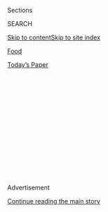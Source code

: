 <div id="app">

<div>

<div>

<div>

<div class="NYTAppHideMasthead css-1q2w90k e1suatyy0">

<div class="section css-ui9rw0 e1suatyy2">

<div class="css-eph4ug er09x8g0">

<div class="css-6n7j50">

</div>

<span class="css-1dv1kvn">Sections</span>

<div class="css-10488qs">

<span class="css-1dv1kvn">SEARCH</span>

</div>

[Skip to content](#site-content)[Skip to site
index](#site-index)

</div>

<div id="masthead-section-label" class="css-1wr3we4 eaxe0e00">

[Food](https://www.nytimes.com/section/food)

</div>

<div class="css-10698na e1huz5gh0">

</div>

</div>

<div id="masthead-bar-one" class="section hasLinks css-15hmgas e1csuq9d3">

<div class="css-uqyvli e1csuq9d0">

</div>

<div class="css-1uqjmks e1csuq9d1">

</div>

<div class="css-9e9ivx">

[](https://myaccount.nytimes.com/auth/login?response_type=cookie&client_id=vi)

</div>

<div class="css-1bvtpon e1csuq9d2">

[Today’s
Paper](https://www.nytimes.com/section/todayspaper)

</div>

</div>

</div>

</div>

<div data-aria-hidden="false">

<div id="site-content" data-role="main">

<div>

<div class="css-1aor85t" style="opacity:0.000000001;z-index:-1;visibility:hidden">

<div class="css-1hqnpie">

<div class="css-epjblv">

<span class="css-17xtcya">[Food](/section/food)</span><span class="css-x15j1o">|</span><span class="css-fwqvlz">A
Colombian Chef Shares His Secret to Better
Empanadas</span>

</div>

<div class="css-k008qs">

<div class="css-1iwv8en">

<span class="css-18z7m18"></span>

<div>

</div>

</div>

<span class="css-1n6z4y">https://nyti.ms/2DmdUu7</span>

<div class="css-1705lsu">

<div class="css-4xjgmj">

<div class="css-4skfbu" data-role="toolbar" data-aria-label="Social Media Share buttons, Save button, and Comments Panel with current comment count" data-testid="share-tools">

  - 
  - 
  - 
  - 
    
    <div class="css-6n7j50">
    
    </div>

  - 
  - 

</div>

</div>

</div>

</div>

</div>

</div>

<div id="NYT_TOP_BANNER_REGION" class="css-13pd83m">

</div>

<div id="top-wrapper" class="css-1sy8kpn">

<div id="top-slug" class="css-l9onyx">

Advertisement

</div>

[Continue reading the main
story](#after-top)

<div class="ad top-wrapper" style="text-align:center;height:100%;display:block;min-height:250px">

<div id="top" class="place-ad" data-position="top" data-size-key="top">

</div>

</div>

<div id="after-top">

</div>

</div>

<div>

<div id="sponsor-wrapper" class="css-1hyfx7x">

<div id="sponsor-slug" class="css-19vbshk">

Supported by

</div>

[Continue reading the main
story](#after-sponsor)

<div id="sponsor" class="ad sponsor-wrapper" style="text-align:center;height:100%;display:block">

</div>

<div id="after-sponsor">

</div>

</div>

<div class="css-186x18t">

</div>

<div class="css-1vkm6nb ehdk2mb0">

# A Colombian Chef Shares His Secret to Better Empanadas

</div>

For even better flavor and texture in his masa, J. Kenji López-Alt
borrowed a technique from the chef Carlos Gaviria: milling popcorn.

<div class="css-79elbk" data-testid="photoviewer-wrapper">

<div class="css-z3e15g" data-testid="photoviewer-wrapper-hidden">

</div>

<div class="css-1a48zt4 ehw59r15" data-testid="photoviewer-children">

![<span class="css-16f3y1r e13ogyst0" data-aria-hidden="true">Colombian
beef and potato
empanadas.</span><span class="css-cnj6d5 e1z0qqy90" itemprop="copyrightHolder"><span class="css-1ly73wi e1tej78p0">Credit...</span><span><span>Johnny
Miller for The New York Times. Food Stylist: Rebecca
Jurkevich.</span></span></span>](https://static01.nyt.com/images/2020/08/05/dining/03Kenji4/merlin_174846099_dd3040d6-88f8-4e4c-b38e-3bc5247c1482-articleLarge.jpg?quality=75&auto=webp&disable=upscale)

</div>

</div>

<div class="css-18e8msd">

<div class="css-vp77d3 epjyd6m0">

<div class="css-1baulvz">

By [<span class="css-1baulvz last-byline" itemprop="name">J. Kenji
López-Alt</span>](https://www.nytimes.com/by/j-kenji-lopez-alt)

</div>

</div>

  - Aug. 4, 2020, <span class="css-epvm6">11:46 a.m.
    ET</span>

  - 
    
    <div class="css-4xjgmj">
    
    <div class="css-d8bdto" data-role="toolbar" data-aria-label="Social Media Share buttons, Save button, and Comments Panel with current comment count" data-testid="share-tools">
    
      - 
      - 
      - 
      - 
        
        <div class="css-6n7j50">
        
        </div>
    
      - 
      - 
    
    </div>
    
    </div>

</div>

</div>

<div class="section meteredContent css-1r7ky0e" name="articleBody" itemprop="articleBody">

<div class="css-1fanzo5 StoryBodyCompanionColumn">

<div class="css-53u6y8">

I showed up at the chef Carlos Gaviria’s apartment in Bogotá, Colombia,
fully expecting to bite into something surprisingly delicious, but I did
not expect to have my mind blown.

Earlier that month, he had invited my family via Instagram direct
message to cook with him during our most recent trip to my wife, Adri’s,
native Colombia.

The chef, a professor of food studies at the University of La Sabana, is
the author of two scholarly books on Colombian cuisine. The first,
“Técnicas Profesionales de Cocina Colombiana” (Professional
Techniques of Colombian Cuisine), is easily the most in-depth guide to
the country’s regional cuisine I’ve ever read, while the second, “Arepas
Colombianas,” is a deep dive into the variations of corn cakes, the
country’s staple food.

That surprisingly delicious thing came in the form of a simple fried
arepa made from freshly milled dough, with deep corn flavor and crunch.
But the part that left me speechless was the secret ingredient that
provided that extraordinary taste and texture: popcorn.

</div>

</div>

<div class="css-1fanzo5 StoryBodyCompanionColumn">

<div class="css-53u6y8">

But, before we get to that, let’s talk about the dough, the element that
makes a truly great arepa or empanada — just I would argue as the key to
a great taco is the tortilla, or a great pizza is in the crust. In
Colombia, more often than not, that dough is made with masarepa: corn
that is parcooked, dried and ground into a flour.

Masarepa is enticing. All you need to do is add warm water, knead it a
touch, let it rest and you’ve got masa, ready to shape into arepas or
empanadas. I’ve spied bags of P.A.N., the most popular brand in
Colombia, in virtually every home kitchen I’ve seen across the country
(and in a good deal of restaurants, too).

But the best masa is made from dried corn that is boiled and milled
fresh (either whole kernel, or maíz pelao, corn that is treated with
alkaline lime and peeled, known as nixtamal in Mexico). Unlike the
uniform quality of masarepa, the texture of freshly milled corn is
coarser and more diverse, resulting in masa that fries up with more
surface area, more crunch and more corny flavor.

Mr. Gaviria’s popcorn revelation came when he realized that, while dried
dent or flour corn may be difficult for an American like me to find,
popcorn is readily available. So he tried boiling regular supermarket
popcorn in a pressure cooker before passing it through a hand-crank
grain mill and kneading it with a bit of water into masa. The flavor and
texture was outstanding.

<div class="css-79elbk" data-testid="photoviewer-wrapper">

<div class="css-z3e15g" data-testid="photoviewer-wrapper-hidden">

</div>

<div class="css-1a48zt4 ehw59r15" data-testid="photoviewer-children">

<div class="css-zgakxe erfvjey0">

<span class="css-1ly73wi e1tej78p0">Image</span>

<div class="css-zjzyr8">

<div data-testid="lazyimage-container" style="height:580px">

</div>

</div>

</div>

<span class="css-16f3y1r e13ogyst0" data-aria-hidden="true">The texture
of freshly milled corn is coarser and more diverse, for masa that fries
up with greater crunch and corny
flavor.</span><span class="css-cnj6d5 e1z0qqy90" itemprop="copyrightHolder"><span class="css-1ly73wi e1tej78p0">Credit...</span><span>Johnny
Miller for The New York Times. Food Stylist: Rebecca
Jurkevich</span></span>

</div>

</div>

Surely, I thought to myself, this works only with Colombian popcorn. The
corn varieties we see in the United States are different from those
available in Colombia, and popcorn, while similar to the flint or dent
corn typically used for arepas and empanadas, is a distinct variety.

</div>

</div>

<div class="css-1fanzo5 StoryBodyCompanionColumn">

<div class="css-53u6y8">

When I returned to the United States, the first thing I did was order a
Colombian-made hand-crank grain mill (Victoria brand, which you can find
online for around $50) and try it out with standard American popcorn,
straight from the grocery shelf.

To my delight, it worked perfectly, and we were treated to the best
Colombian empanadas we’ve eaten outside Colombia.

Since then, I’ve tested this method using a few different brands of
popcorn, with and without the pressure cooker. (To do it without, soak
the popcorn overnight in enough water to allow for it to triple in
volume, then boil it for about two hours, until the kernels are cracked
open.)

</div>

</div>

<div class="css-79elbk" data-testid="photoviewer-wrapper">

<div class="css-z3e15g" data-testid="photoviewer-wrapper-hidden">

</div>

<div class="css-1a48zt4 ehw59r15" data-testid="photoviewer-children">

![<span class="css-16f3y1r e13ogyst0" data-aria-hidden="true">From left,
the empanadas with the popcorn masa, empanadas using a masarepa-based
dough, and
the ají.</span><span class="css-cnj6d5 e1z0qqy90" itemprop="copyrightHolder"><span class="css-1ly73wi e1tej78p0">Credit...</span><span>Johnny
Miller for The New York Times. Food Stylist: Rebecca
Jurkevich</span></span>](https://static01.nyt.com/images/2020/08/05/dining/03Kenji1/merlin_174846111_3e7feaa1-319f-454e-b03b-581e8eb9b992-articleLarge.jpg?quality=75&auto=webp&disable=upscale)

</div>

</div>

<div class="css-1fanzo5 StoryBodyCompanionColumn">

<div class="css-53u6y8">

I’ve also successfully formed masa by grinding the corn in a food
processor. The texture is not quite as interesting as what you’d get
from a grain mill, but it’s still leaps and bounds better than dough
made from masarepa. Not that masarepa makes bad dough — I still keep a
bag of it on hand for when Adri and I need our empanada fix in a hurry —
but compared with freshly milled masa, its crispness is fleeting, its
corn flavor shallow.

The only moderately tricky part, whether using popcorn or masarepa, is
getting the water content right. After cooking the popcorn kernels, I
drain them, grind them, then add water to the masa a few tablespoons at
a time.

</div>

</div>

<div class="css-1fanzo5 StoryBodyCompanionColumn">

<div class="css-53u6y8">

Kneading corn masa is a little different from kneading a wheat
flour-based dough. Wheat flour forms gluten, the protein network that
gives bread its chewiness and elasticity. Corn masa does not. That means
that kneading masa is more like smearing, and less like folding and
stretching. I place the dough on a cutting board, then press it with the
heel of my hand, smearing it out, regathering it, and repeating. If
you’re familiar with the fraisage technique used for making flaky
pastry, you get the idea.

The dough is ready when you can form a golf ball-size mass and press it
between two sheets of plastic into a circle about three inches in
diameter, without the masa cracking or breaking around the edges
excessively. (A zip-top bag with its sides split and a heavy skillet or
small cutting board work well for this.)

Compared with a wheat-based dough, corn masa is, thankfully, easy to
work with. It behaves much like Play-Doh. If you accidentally form a
hole in it, no problem. You can squeeze it back together
easily.

</div>

</div>

<div class="css-79elbk" data-testid="photoviewer-wrapper">

<div class="css-z3e15g" data-testid="photoviewer-wrapper-hidden">

</div>

<div class="css-1a48zt4 ehw59r15" data-testid="photoviewer-children">

<div class="css-1xdhyk6 erfvjey0">

<span class="css-1ly73wi e1tej78p0">Image</span>

<div class="css-zjzyr8">

<div data-testid="lazyimage-container" style="height:257.77777777777777px">

</div>

</div>

</div>

<span class="css-16f3y1r e13ogyst0" data-aria-hidden="true">There are as
many types of ají as there are regions in Colombia, but this version is
heavy on cilantro and
onions.</span><span class="css-cnj6d5 e1z0qqy90" itemprop="copyrightHolder"><span class="css-1ly73wi e1tej78p0">Credit...</span><span>Johnny
Miller for The New York Times. Food Stylist: Rebecca
Jurkevich</span></span>

</div>

</div>

<div class="css-1fanzo5 StoryBodyCompanionColumn">

<div class="css-53u6y8">

Empanadas can come filled with a variety of flavors: the tiny,
half-dollar-sized empanadas de pipián of Boyacá, served with a spicy
peanut sauce; hefty empanadas de arroz in Bogotá, filled with rice and
meat; or the most common variety, ground meat and potatoes seasoned with
hogao, a cooked mixture of onion and tomato. Both the filling and masa
can be made several days in advance, which makes day-of preparation as
easy as stuffing empanadas, and frying them.

To fry, I prefer to use a wide wok. The flared sides keep your stovetop
clean from spatter, and the wide shape gives you plenty of room to
maneuver a metal spider or slotted spoon under the empanadas as they
fry. A Dutch oven is your next best bet.

As with all fried foods, the best way to prevent burns is to lower the
empanadas into the fryer with a slotted spoon, or if adding by hand,
gently lower the empanadas into the oil, dropping them only when your
hand is nearly touching the hot surface. Dropping from high up is how
you end up with hot oil splashes on your arms.

</div>

</div>

<div class="css-1fanzo5 StoryBodyCompanionColumn">

<div class="css-53u6y8">

In Colombia, empanadas are typically a street snack, and the best are
fried to order and served immediately. I recommend cooking them only
when you’re ready to serve, and taking a casual approach, letting
everyone gather around the kitchen and eat them as soon as they are cool
enough to handle.

Colombian food is not spicy by default, but at almost every meal you’ll
find a small dish of ají, the Colombian Spanish term for both hot chiles
and any sauce made with them. This version of ají is made primarily with
cilantro, onions and chiles. As a general rule, ají tends to be soupier
in texture than similar fresh Mexican salsas you may be used to. Vinegar
or citrus juice are not uncommon ingredients, but it’s also just as
common to see ají made with nothing but aromatics, salt and water, as I
do here.

When I eat empanadas, I like to take the first little bite as-is,
exposing the filling, then spooning in some ají and a little squeeze of
lime before each bite. But before biting in, be wary of two things: The
potato and meat filling will be hot, and the crisp crust may just ruin
you for all other empanadas.

Recipes: **[Colombian Beef and Potato
Empanadas](https://cooking.nytimes.com/recipes/1021300-colombian-beef-and-potato-empanadas)**
| **[Ají (Colombian-Style Fresh
Salsa)](https://cooking.nytimes.com/recipes/1021299-aji-colombian-style-fresh-salsa)**
| **[Popcorn Masa for
Empanadas](https://cooking.nytimes.com/recipes/1021301-popcorn-masa-for-empanadas)**
| **[Standard Masa for
Empanadas](https://cooking.nytimes.com/recipes/1021302-standard-masa-for-empanadas)**

## And to Drink …

Creaky conventional wisdom has it that you should choose wine
regionally, from near to where the food originates. But when the palette
of cuisines spreads far beyond the reach of wine production, that no
longer holds. In a sense, that’s liberating. You can choose whatever you
like without fear of transgression. (To be honest, you can do that no
matter what the cuisine.) With this savory dish, I would opt for a
fresh, lively red with little in the way of oak or tannins. California
makes some terrific reds from the [carignan
grape](https://www.nytimes.com/2018/11/26/dining/drinks/wine-school-carignan.html)
that would work beautifully here. You could drink frappato from Sicily,
Beaujolais, Bairradas from Portugal, inexpensive blaufränkisch from
Austria or any thirst-quenching natural wine. For a white, try a dry
Austrian riesling or a chenin blanc from the Loire Valley. **ERIC
ASIMOV**

</div>

</div>

<div>

</div>

<div class="css-1fanzo5 StoryBodyCompanionColumn">

<div class="css-53u6y8">

*Follow* [*NYT Food on Twitter*](https://twitter.com/nytfood) *and*
[*NYT Cooking on Instagram*](https://www.instagram.com/nytcooking/)*,*
[*Facebook*](https://www.facebook.com/nytcooking/)*,*
[*YouTube*](https://www.youtube.com/nytcooking) *and*
[*Pinterest*](https://www.pinterest.com/nytcooking/)*.* [*Get regular
updates from NYT Cooking, with recipe suggestions, cooking tips and
shopping advice*](https://www.nytimes.com/newsletters/cooking)*.*

</div>

</div>

</div>

<div>

</div>

<div>

</div>

<div>

</div>

<div>

<div id="bottom-wrapper" class="css-1ede5it">

<div id="bottom-slug" class="css-l9onyx">

Advertisement

</div>

[Continue reading the main
story](#after-bottom)

<div id="bottom" class="ad bottom-wrapper" style="text-align:center;height:100%;display:block;min-height:90px">

</div>

<div id="after-bottom">

</div>

</div>

</div>

</div>

</div>

## Site Index

<div>

</div>

## Site Information Navigation

  - [© <span>2020</span> <span>The New York Times
    Company</span>](https://help.nytimes.com/hc/en-us/articles/115014792127-Copyright-notice)

<!-- end list -->

  - [NYTCo](https://www.nytco.com/)
  - [Contact
    Us](https://help.nytimes.com/hc/en-us/articles/115015385887-Contact-Us)
  - [Work with us](https://www.nytco.com/careers/)
  - [Advertise](https://nytmediakit.com/)
  - [T Brand Studio](http://www.tbrandstudio.com/)
  - [Your Ad
    Choices](https://www.nytimes.com/privacy/cookie-policy#how-do-i-manage-trackers)
  - [Privacy](https://www.nytimes.com/privacy)
  - [Terms of
    Service](https://help.nytimes.com/hc/en-us/articles/115014893428-Terms-of-service)
  - [Terms of
    Sale](https://help.nytimes.com/hc/en-us/articles/115014893968-Terms-of-sale)
  - [Site
    Map](https://spiderbites.nytimes.com)
  - [Help](https://help.nytimes.com/hc/en-us)
  - [Subscriptions](https://www.nytimes.com/subscription?campaignId=37WXW)

</div>

</div>

</div>

</div>
